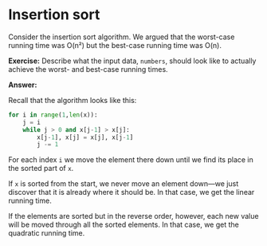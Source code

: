 # Insertion sort

Consider the insertion sort algorithm. We argued that the worst-case running time was O(n²) but the best-case running time was O(n).

**Exercise:** Describe what the input data, `numbers`, should look like to actually achieve the worst- and best-case running times.

**Answer:** 

Recall that the algorithm looks like this:

```python
for i in range(1,len(x)):
	j = i
	while j > 0 and x[j-1] > x[j]:
		x[j-1], x[j] = x[j], x[j-1]
		j -= 1		
```

For each index `i` we move the element there down until we find its place in the sorted part of `x`.

If `x` is sorted from the start, we never move an element down—we just discover that it is already where it should be. In that case, we get the linear running time.

If the elements are sorted but in the reverse order, however, each new value will be moved through all the sorted elements. In that case, we get the quadratic running time.
